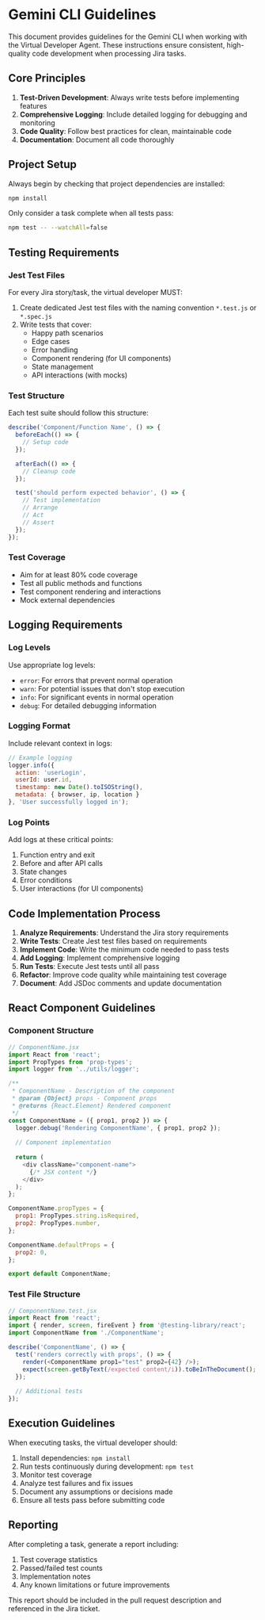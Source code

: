 # Gemini CLI Guidelines

This document provides guidelines for the Gemini CLI when working with the Virtual Developer Agent. These instructions ensure consistent, high-quality code development when processing Jira tasks.

## Core Principles

1. **Test-Driven Development**: Always write tests before implementing features
2. **Comprehensive Logging**: Include detailed logging for debugging and monitoring
3. **Code Quality**: Follow best practices for clean, maintainable code
4. **Documentation**: Document all code thoroughly

## Project Setup

Always begin by checking that project dependencies are installed:

```bash
npm install
```

Only consider a task complete when all tests pass:

```bash
npm test -- --watchAll=false
```

## Testing Requirements

### Jest Test Files

For every Jira story/task, the virtual developer MUST:

1. Create dedicated Jest test files with the naming convention `*.test.js` or `*.spec.js`
2. Write tests that cover:
   - Happy path scenarios
   - Edge cases
   - Error handling
   - Component rendering (for UI components)
   - State management
   - API interactions (with mocks)

### Test Structure

Each test suite should follow this structure:

```javascript
describe('Component/Function Name', () => {
  beforeEach(() => {
    // Setup code
  });

  afterEach(() => {
    // Cleanup code
  });

  test('should perform expected behavior', () => {
    // Test implementation
    // Arrange
    // Act
    // Assert
  });
});
```

### Test Coverage

- Aim for at least 80% code coverage
- Test all public methods and functions
- Test component rendering and interactions
- Mock external dependencies

## Logging Requirements

### Log Levels

Use appropriate log levels:

- `error`: For errors that prevent normal operation
- `warn`: For potential issues that don't stop execution
- `info`: For significant events in normal operation
- `debug`: For detailed debugging information

### Logging Format

Include relevant context in logs:

```javascript
// Example logging
logger.info({
  action: 'userLogin',
  userId: user.id,
  timestamp: new Date().toISOString(),
  metadata: { browser, ip, location }
}, 'User successfully logged in');
```

### Log Points

Add logs at these critical points:

1. Function entry and exit
2. Before and after API calls
3. State changes
4. Error conditions
5. User interactions (for UI components)

## Code Implementation Process

1. **Analyze Requirements**: Understand the Jira story requirements
2. **Write Tests**: Create Jest test files based on requirements
3. **Implement Code**: Write the minimum code needed to pass tests
4. **Add Logging**: Implement comprehensive logging
5. **Run Tests**: Execute Jest tests until all pass
6. **Refactor**: Improve code quality while maintaining test coverage
7. **Document**: Add JSDoc comments and update documentation

## React Component Guidelines

### Component Structure

```javascript
// ComponentName.jsx
import React from 'react';
import PropTypes from 'prop-types';
import logger from '../utils/logger';

/**
 * ComponentName - Description of the component
 * @param {Object} props - Component props
 * @returns {React.Element} Rendered component
 */
const ComponentName = ({ prop1, prop2 }) => {
  logger.debug('Rendering ComponentName', { prop1, prop2 });
  
  // Component implementation
  
  return (
    <div className="component-name">
      {/* JSX content */}
    </div>
  );
};

ComponentName.propTypes = {
  prop1: PropTypes.string.isRequired,
  prop2: PropTypes.number,
};

ComponentName.defaultProps = {
  prop2: 0,
};

export default ComponentName;
```

### Test File Structure

```javascript
// ComponentName.test.jsx
import React from 'react';
import { render, screen, fireEvent } from '@testing-library/react';
import ComponentName from './ComponentName';

describe('ComponentName', () => {
  test('renders correctly with props', () => {
    render(<ComponentName prop1="test" prop2={42} />);
    expect(screen.getByText(/expected content/i)).toBeInTheDocument();
  });
  
  // Additional tests
});
```

## Execution Guidelines

When executing tasks, the virtual developer should:

1. Install dependencies: `npm install`
2. Run tests continuously during development: `npm test`
3. Monitor test coverage
4. Analyze test failures and fix issues
5. Document any assumptions or decisions made
6. Ensure all tests pass before submitting code

## Reporting

After completing a task, generate a report including:

1. Test coverage statistics
2. Passed/failed test counts
3. Implementation notes
4. Any known limitations or future improvements

This report should be included in the pull request description and referenced in the Jira ticket.
